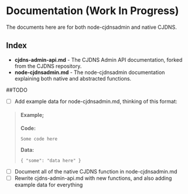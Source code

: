 Documentation (Work In Progress)
===

The documents here are for both node-cjdnsadmin and native CJDNS.

## Index
* __cjdns-admin-api.md__ - The CJDNS Admin API documentation, forked from the CJDNS repository.
* __node-cjdnsadmin.md__ - The node-cjdnsadmin documentation explaining both native and abstracted functions.

##TODO
- [ ] Add example data for node-cjdnsadmin.md, thinking of this format:

> #### Example;
> __Code:__
>
> `Some code here`
>
> __Data:__
>
> `{ "some": "data here" }`

- [ ] Document all of the native CJDNS function in node-cjdnsadmin.md
- [ ] Rewrite cjdns-admin-api.md with new functions, and also adding example data for everything
